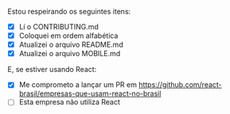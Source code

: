 Estou respeirando os seguintes itens:
- [x] Lí o CONTRIBUTING.md
- [x] Coloquei em ordem alfabética
- [x] Atualizei o arquivo README.md
- [x] Atualizei o arquivo MOBILE.md

E, se estiver usando React:
- [x] Me comprometo a lançar um PR em https://github.com/react-brasil/empresas-que-usam-react-no-brasil
- [ ] Esta empresa não utiliza React
